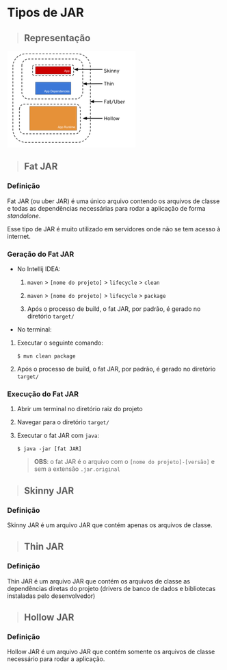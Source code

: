 # Tipos de JAR

> ## **Representação**

![](../assets/representacao-fatjar.png)

> ## **Fat JAR**

### **Definição**

Fat JAR (ou uber JAR) é uma único arquivo contendo os arquivos de classe e todas as dependências necessárias para rodar a aplicação de forma *standalone*.

Esse tipo de JAR é muito utilizado em servidores onde não se tem acesso à internet.

### **Geração do Fat JAR**

* No Intellij IDEA:

  1. `maven` > `[nome do projeto]` > `lifecycle` > `clean`

  2. `maven` > `[nome do projeto]` > `lifecycle` > `package`

  3. Após o processo de build, o fat JAR, por padrão, é gerado no diretório `target/`

* No terminal:

 1. Executar o seguinte comando:

    ```shell
    $ mvn clean package
    ```

  2. Após o processo de build, o fat JAR, por padrão, é gerado no diretório `target/`

### **Execução do Fat JAR**

1. Abrir um terminal no diretório raiz do projeto

2. Navegar para o diretório `target/`

3. Executar o fat JAR com `java`:

    ```shell
    $ java -jar [fat JAR]
    ```

    > **OBS**: o fat JAR é o arquivo com o `[nome do projeto]-[versão]` e sem a extensão `.jar.original`

> ## **Skinny JAR**

### **Definição**

Skinny JAR é um arquivo JAR que contém apenas os arquivos de classe.

> ## **Thin JAR**

### **Definição**

Thin JAR é um arquivo JAR que contém os arquivos de classe as dependências diretas do projeto (drivers de banco de dados e bibliotecas instaladas pelo desenvolvedor)

> ## **Hollow JAR**

### **Definição**

Hollow JAR é um arquivo JAR que contém somente os arquivos de classe necessário para rodar a aplicação.